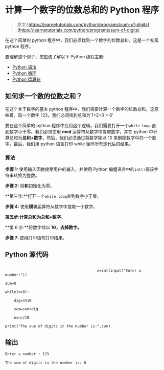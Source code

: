 # 计算一个数字的位数总和的 Python 程序

> 原文:[https://learnetutorials.com/python/programs/sum-of-digits](https://learnetutorials.com/python/programs/sum-of-digits)

在这个简单的 python 程序中，我们必须找到一个数字的位数总和。这是一个初级 python 程序。

要理解这个例子，您应该了解以下 Python 编程主题:

*   [Python 语法](../../python/syntax-comments "Python Syntax")
*   [Python 循环](../../python/python-loop-tutorials "Loops in Python")
*   [Python 运算符](../../python/python-operators "Python Operators")

## 如何求一个数的位数之和？

在这个关于数字的基本 python 程序中，我们需要计算一个数字的位数总和，这意味着，取一个数字 123，我们必须找到总和为‘1+2+3 = 6’

要在这个简单的 python 程序中应用这个逻辑，我们需要打开一个`while loop` 直到数字小于零。我们必须使用 **mod** 运算符从数字中提取数字，并在 python 中计算总和为**总和+数字**。然后，我们必须通过将数字除以 10 来删除数字中的一个数字。最后，我们用 python 语言打印 while 循环所有迭代后的结果。

### 算法

**步骤 1:** 使用输入函数接受用户的输入，并使用 Python 编程语言中的`int()`将该字符串转换为整数。

**步骤 2:** 将**和**初始化为零。

**第三步:**打开一个`while loop`直到数字小于零。

**步骤 4:** 使用**模块**运算符从数字中提取一个数字。

**第五步:**计算总和为**总和+数字**。

**第 6 步:**将数字除以 **10，去掉数字。**

**步骤 7:** 使用打印语句打印结果。

## Python 源代码

```

                                          n=int(input("Enter a number:"))

sum=0

while(n>0):

    dig=n%10

    sum=sum+dig

    n=n//10

print("The sum of digits in the number is:",sum)

```

## 输出

```
Enter a number : 123

The sum of digits in the number is: 6
```